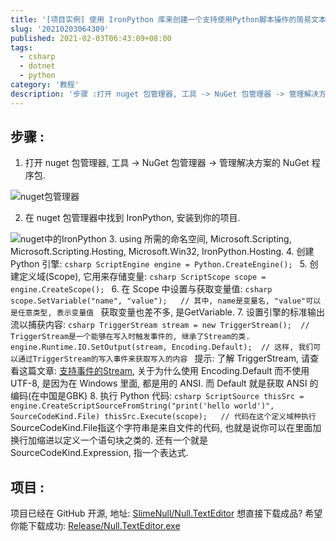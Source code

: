 ```yaml
---
title: '[项目实例] 使用 IronPython 库来创建一个支持使用Python脚本操作的简易文本编辑器'
slug: '20210203064309'
published: 2021-02-03T06:43:09+08:00
tags:
  - csharp
  - dotnet
  - python
category: '教程'
description: '步骤 :打开 nuget 包管理器, 工具 -> NuGet 包管理器 -> 管理解决方案的 NuGet 程序包.在 nuget 包管理器中找到 IronPython, 安装到你的项目.using 所需的命名空间, Microsoft.Scripting, Microsoft.Scripting.Hosting, Microsoft.Win32, IronPython.Hosting.创建 Python 引擎:ScriptEngine engine = Python'
---
```


## 步骤 :

1. 打开 nuget 包管理器, 工具 -> NuGet 包管理器 -> 管理解决方案的 NuGet 程序包.

![nuget包管理器](/images/20210203030753805.png)

2. 在 nuget 包管理器中找到 IronPython, 安装到你的项目.

![nuget中的IronPython](/images/20210203030547151.png)
3. using 所需的命名空间, Microsoft.Scripting, Microsoft.Scripting.Hosting, Microsoft.Win32, IronPython.Hosting.
4. 创建 Python 引擎:
    ```csharp
    ScriptEngine engine = Python.CreateEngine();
    ```
5. 创建定义域(Scope), 它用来存储变量:
    ```csharp
    ScriptScope scope = engine.CreateScope();
    ```
6. 在 Scope 中设置与获取变量值:
    ```csharp
    scope.SetVariable("name", "value");   // 其中, name是变量名, "value"可以是任意类型, 表示变量值
    ```
    获取变量也差不多, 是GetVariable.
7. 设置引擎的标准输出流以捕获内容:
    ```csharp
    TriggerStream stream = new TriggerStream();  // TriggerStream是一个能够在写入时触发事件的, 继承了Stream的类.
    engine.Runtime.IO.SetOutput(stream, Encoding.Default);  // 这样, 我们可以通过TriggerStream的写入事件来获取写入的内容
    ```
    提示: 了解 TriggerStream, 请查看这篇文章: [支持事件的Stream](/p/20210203030237/), 关于为什么使用 Encoding.Default 而不使用 UTF-8, 是因为在 Windows 里面, 都是用的 ANSI. 而 Default 就是获取 ANSI 的编码(在中国是GBK)
8. 执行 Python 代码:
    ```csharp
    ScriptSource thisSrc = engine.CreateScriptSourceFromString("print('hello world')", SourceCodeKind.File)
    thisSrc.Execute(scope);   // 代码在这个定义域种执行
    ```
    SourceCodeKind.File指这个字符串是来自文件的代码, 也就是说你可以在里面加换行加缩进以定义一个语句块之类的. 还有一个就是SourceCodeKind.Expression, 指一个表达式.


## 项目 :

项目已经在 GitHub 开源, 地址: [SlimeNull/Null.TextEditor](https://github.com/SlimeNull/Null.TextEditor)
想直接下载成品? 希望你能下载成功: [Release/Null.TextEditor.exe](https://github.com/SlimeNull/Null.TextEditor/raw/main/TextEditor/bin/Release/Null.TextEditor.exe)
